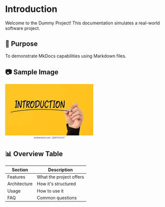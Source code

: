 # Introduction
 
Welcome to the Dummy Project! This documentation simulates a real-world software project.
 
## 🌟 Purpose
 
To demonstrate MkDocs capabilities using Markdown files.
 
## 📷 Sample Image
 
![Intro Image](images/Introduction.jpg)
 
## 📊 Overview Table
 
| Section       | Description                     |
|---------------|----------------------------------|
| Features      | What the project offers          |
| Architecture  | How it's structured              |
| Usage         | How to use it                    |
| FAQ           | Common questions                 |

